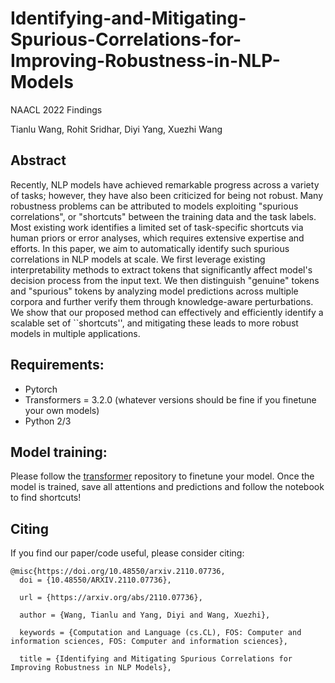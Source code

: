 # Identifying-and-Mitigating-Spurious-Correlations-for-Improving-Robustness-in-NLP-Models
NAACL 2022 Findings

Tianlu Wang, Rohit Sridhar, Diyi Yang, Xuezhi Wang

## Abstract

Recently, NLP models have achieved remarkable progress across a variety of tasks; however, they have also been criticized for being not robust. Many robustness problems can be attributed to models exploiting "spurious correlations", or "shortcuts" between the training data and the task labels. Most existing work identifies a limited set of task-specific shortcuts via human priors or error analyses, which requires extensive expertise and efforts. In this paper, we aim to automatically identify such spurious correlations in NLP models at scale. We first leverage existing interpretability methods to extract tokens that significantly affect model's decision process from the input text. We then distinguish "genuine" tokens and "spurious" tokens by analyzing model predictions across multiple corpora and further verify them through knowledge-aware perturbations. We show that our proposed method can effectively and efficiently identify a scalable set of ``shortcuts'',  and mitigating these leads to more robust models in multiple applications.

## Requirements:
- Pytorch
- Transformers = 3.2.0 (whatever versions should be fine if you finetune your own models)
- Python 2/3

## Model training:
Please follow the [transformer](https://github.com/huggingface/transformers) repository to finetune your model. Once the model is trained, save all attentions and predictions and follow the notebook to find shortcuts!

## Citing
If you find our paper/code useful, please consider citing:
```
@misc{https://doi.org/10.48550/arxiv.2110.07736,
  doi = {10.48550/ARXIV.2110.07736},
  
  url = {https://arxiv.org/abs/2110.07736},
  
  author = {Wang, Tianlu and Yang, Diyi and Wang, Xuezhi},
  
  keywords = {Computation and Language (cs.CL), FOS: Computer and information sciences, FOS: Computer and information sciences},
  
  title = {Identifying and Mitigating Spurious Correlations for Improving Robustness in NLP Models},
```
